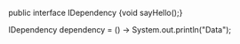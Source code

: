 public interface IDependency {void sayHello();}

IDependency dependency = () -> System.out.println("Data");